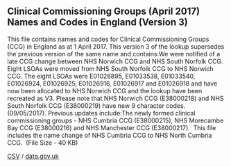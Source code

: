 ## Clinical Commissioning Groups (April 2017) Names and Codes in England (Version 3)

This file contains names and codes for Clinical Commissioning Groups (CCG) in England as at 1 April 2017. This version 3 of the lookup supersedes the previous version of the same name and contains:We were notified of a late CCG change between NHS Norwich CCG and NHS South Norfolk CCG. Eight LSOAs were moved from NHS South Norfolk CCG to NHS Norwich CCG. The eight LSOAs were E01026895, E01033538, E01033540, E01026924, E01026925, E01026916, E01026917 and E01026918 and have now been allocated to NHS Norwich CCG and the lookup have been recreated as V3. Please note that NHS Norwich CCG (E38000218) and NHS South Norfolk CCG (E38000219) have new 9 character codes. (09/05/2017). Previous updates include:The newly formed clinical commissioning groups - NHS Cumbria CCG (E38000215), NHS Morecambe Bay CCG (E38000216) and NHS Manchester CCG (E38000217).  This file includes the name change of NHS Cumbria CCG to NHS North Cumbria CCG.  (File Size - 40 KB)

[CSV](csv/270.csv) / [data.gov.uk](https://data.gov.uk/dataset/6abdac39-adc0-44d0-85ea-30b7d0851ee8/clinical-commissioning-groups-april-2017-names-and-codes-in-england-version-3)

